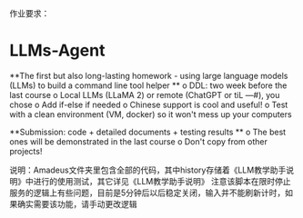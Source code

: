 作业要求：
# LLMs-Agent
**The first but also long-lasting homework - using large language models (LLMs) to build a command line tool helper **
o DDL: two week before the last course
o Local LLMs (LLaMA 2) or remote (ChatGPT or tiL —#), you chose o Add if-else if needed
o Chinese support is cool and useful!
o Test with a clean environment (VM, docker) so it won't mess up your computers

**Submission: code + detailed documents + testing results ** 
o The best ones will be demonstrated in the last course 
o Don't copy from other projects!

说明：Amadeus文件夹里包含全部的代码，其中history存储着《LLM教学助手说明》中进行的使用测试，其它详见《LLM教学助手说明》
注意该脚本在限时停止服务的逻辑上有些问题，目前是5分钟后以后稳定关闭，输入并不能刷新计时，如果确实需要该功能，请手动更改逻辑

